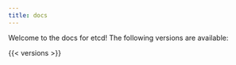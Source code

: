 ```yaml
---
title: docs
---
```


Welcome to the docs for etcd! The following versions are available:

{{< versions >}}
